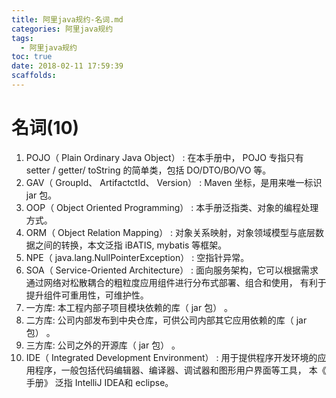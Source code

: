 ```yaml
---
title: 阿里java规约-名词.md
categories: 阿里java规约
tags:
  - 阿里java规约
toc: true
date: 2018-02-11 17:59:39
scaffolds:
---
```


# 名词(10)
1. POJO（ Plain Ordinary Java Object） : 在本手册中， POJO 专指只有 setter / getter/ toString 的简单类，包括 DO/DTO/BO/VO 等。
2. GAV（ GroupId、 ArtifactctId、 Version） : Maven 坐标，是用来唯一标识 jar 包。
3. OOP（ Object Oriented Programming） : 本手册泛指类、对象的编程处理方式。
4. ORM（ Object Relation Mapping） : 对象关系映射，对象领域模型与底层数据之间的转换，本文泛指 iBATIS, mybatis 等框架。
5. NPE（ java.lang.NullPointerException） : 空指针异常。
6. SOA（ Service-Oriented Architecture） : 面向服务架构，它可以根据需求通过网络对松散耦合的粗粒度应用组件进行分布式部署、组合和使用， 有利于提升组件可重用性，可维护性。
7. 一方库: 本工程内部子项目模块依赖的库（ jar 包） 。
8. 二方库: 公司内部发布到中央仓库，可供公司内部其它应用依赖的库（ jar 包） 。
9. 三方库: 公司之外的开源库（ jar 包） 。
10. IDE（ Integrated Development Environment） : 用于提供程序开发环境的应用程序，一般包括代码编辑器、编译器、调试器和图形用户界面等工具， 本《 手册》 泛指 IntelliJ IDEA和 eclipse。